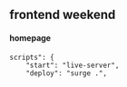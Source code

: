 ## frontend weekend
#### homepage
```
scripts": {
    "start": "live-server",
    "deploy": "surge .",
```